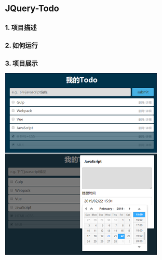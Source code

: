 # JQuery-Todo

## 1. 项目描述

## 2. 如何运行

## 3. 项目展示

![todo](readme/images/todo01.png) ![todo](readme/images/todo02.png)